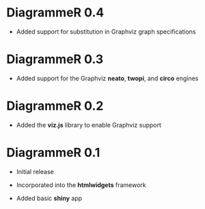 # DiagrammeR 0.4

* Added support for substitution in Graphviz graph specifications

# DiagrammeR 0.3

* Added support for the Graphviz **neato**, **twopi**, and **circo** engines

# DiagrammeR 0.2

* Added the **viz.js** library to enable Graphviz support

# DiagrammeR 0.1

* Initial release

* Incorporated into the **htmlwidgets** framework

* Added basic **shiny** app
